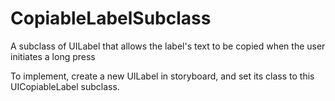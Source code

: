 # CopiableLabelSubclass
A subclass of UILabel that allows the label's text to be copied when the user initiates a long press

To implement, create a new UILabel in storyboard, and set its class to this UICopiableLabel subclass.
